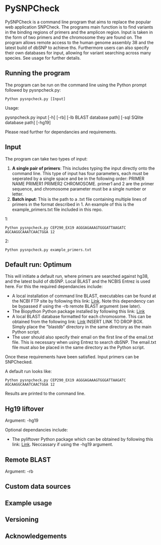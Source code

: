 # PySNPCheck
PySNPCheck is a command line program that aims to replace the popular web
application SNPCheck. The programs main function is to find variants in
the binding regions of primers and the amplicon region. Input is taken in the
form of two primers and the chromosome they are found on. The program allows
remote access to the human genome assembly 38 and the latest build of dbSNP to achieve ths.
Furthermore users can also specify their own databases for input, allowing
for variant searching across many species. See usage for further details.

## Running the program
The program can be run on the command line using the Python prompt
followed by pysnpcheck.py:

```
Python pysnpcheck.py [Input]
```

Usage:

pysnpcheck.py input [-h] [-rb] [-lb BLAST database path] [-sql SQlite database path] [-hg19]

Please read further for dependancies and requirements.

## Input

The program can take two types of input:

1. **A single pair of primers**: This includes typing the input directly
onto the command line. This type of input has four parameters, each must be seperated
by a single space and be in the following order: PRIMER NAME PRIMER1 PRIMER2 CHROMOSOME.
primer1 and 2 are the primer sequence, and chromosome parameter must be a single number or letter.
2. **Batch input**: This is the path to a .txt file containing multiple lines of primers in the
format described in 1. An example of this is the example_primers.txt file included in this repo.

1:
```
Python pysnpcheck.py CEP290_EX19 AGGGAGAAAGTGGGATTAAGATC AGCAAGGCAAATCAACTGGA 12
```
2:
```
Python pysnpcheck.py example_primers.txt
```




## Default run: Optimum

This will initiate a default run, where primers are searched against
hg38, and the latest build of dbSNP. Local BLAST and the NCBIS Entrez is used here.
For this the required dependancies include:
* A local installation of command line BLAST, executables can be found
at the NCBI FTP site by following this link: [Link](ftp://ftp.ncbi.nlm.nih.gov/blast/executables/blast+/LATEST/). Note this
dependency can be bypassed if using the -rb remote BLAST argument (see later).
* The Biopython Python package installed by following this link: [Link](http://biopython.org/wiki/Download)
* A local BLAST database formatted for each chromosome. This can be obtained from the following link: [Link]()
INSERT LINK TO DROP BOX. Simply place the "blastdb" directory in the same directory as the main
Python script.
* The user should also specify their email on the first line of the email.txt file.
This is necessary when using Entrez to search dbSNP. The email.txt file must also
be placed in the same directory as the Python script.

Once these requirements have been satisfied. Input primers can be SNPChecked.

A default run looks like:

```
Python pysnpcheck.py CEP290_EX19 AGGGAGAAAGTGGGATTAAGATC AGCAAGGCAAATCAACTGGA 12
```

Results are printed to the command line.







## Hg19 liftover
Argument: -hg19


Optional dependancies include:
* The pyliftover Python package which can be obtained by following this link:
[Link](https://pypi.python.org/pypi/pyliftover). Neccassary if using the -hg19 argument.


## Remote BLAST
Argument: -rb
## Custom data sources
## Example usage
## Versioning
## Acknowledgements 
